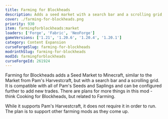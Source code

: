```yaml
---
title: Farming for Blockheads
description: Adds a seed market with a search bar and a scrolling grid, and more farming utilities.
cover: ./farming-for-blockheads.png
priority: 930
item: farmingforblockheads:market
loaders: ['Forge', 'Fabric', 'NeoForge']
gameVersions: ['1.21', '1.20.6', '1.20.4', '1.20.1']
category: Content Expansion
curseForgeSlug: farming-for-blockheads
modrinthSlug: farming-for-blockheads
modId: farmingforblockheads
curseForgeId: 261924
---
```


Farming for Blockheads adds a Seed Market to Minecraft, similar to the Market from Pam's Harvestcraft, but with a search bar and a scrolling grid. It is compatible with all of Pam's Seeds and Saplings and can be configured further to add new trades. There are plans for more things in this mod - think Cooking for Blockheads, but related to Farming.

While it supports Pam's Harvestcraft, it does not require it in order to run. The plan is to support other farming mods as they come up.